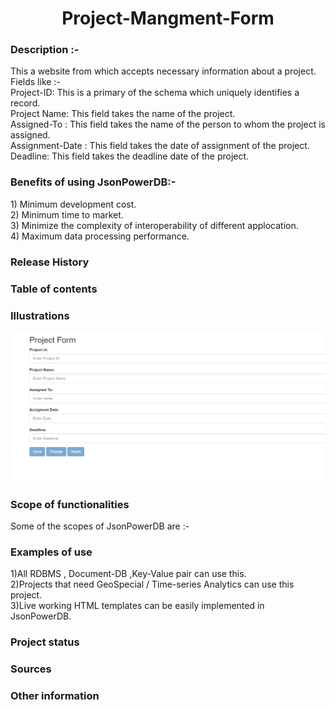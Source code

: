 <h1 align="center"> Project-Mangment-Form </h1>

<h3> Description :- </h3>
This a website from which accepts necessary information about a project. <br>
Fields like :- <br>
Project-ID: This is a primary of the schema which uniquely identifies a record.<br>
Project Name: This field takes the name of the project.<br>
Assigned-To : This field takes the name of the person to whom the project is assigned.<br>
Assignment-Date : This field takes the date of assignment of the project.<br>
Deadline: This field takes the deadline date of the project.<br>


<h3>Benefits of using JsonPowerDB:- </h3>
1) Minimum development cost.<br>
2) Minimum time to market.<br>
3) Minimize the complexity of interoperability of different applocation.<br>
4) Maximum data processing performance.<br>

<h3>Release History</h3>
<h3>Table of contents</h3>
<h3>Illustrations</h3>
<img src="https://github.com/Harshwardhan431/Project-Mangment-Form/blob/master/Illustration.png" width=700 heigth=300>

<h3>Scope of functionalities</h3>
Some of the scopes of JsonPowerDB are :-<br>


<h3>Examples of use</h3>
1)All RDBMS , Document-DB ,Key-Value pair can use this.<br>
2)Projects that need GeoSpecial / Time-series Analytics can use this project.<br>
3)Live working HTML templates can be easily implemented in JsonPowerDB. <br>

<h3>Project status</h3>

<h3>Sources</h3>
<h3>Other information</h3>
